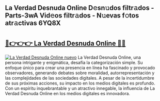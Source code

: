 ## La Verdad Desnuda Online D𝚎sn𝚞dos filtr𝚊dos - Parts-3wA Vid𝚎os filtr𝚊dos - N𝚞evas f𝚘tos atr𝚊ctivas 6YQ8X

# <h2><a href="http://mb85dqb.tromn.icu/?c=La+Verdad+Desnuda+Online">🔗👉👉👉 La Verdad Desnuda Online 🔗🔗</a></h2>

[![La Verdad Desnuda Online nuevo](https://i.imgur.com/pEAQMta.gif)](http://mb85dqb.tromn.icu/?c=La+Verdad+Desnuda+Online)
La Verdad Desnuda Online, una persona intrigante y enigmática, desafía la categorización simple. Su enfoque único para crear una presencia en línea ha fascinado y provocado observadores, generando debates sobre moralidad, autorrepresentación y las complejidades de las sociedades digitales. A pesar de la incertidumbre de sus próximas acciones, su impacto en los medios digitales es profundo. Con un espíritu inquebrantable y un atractivo innegable, la influencia de La Verdad Desnuda Online en los medios digitales es innovadora.

